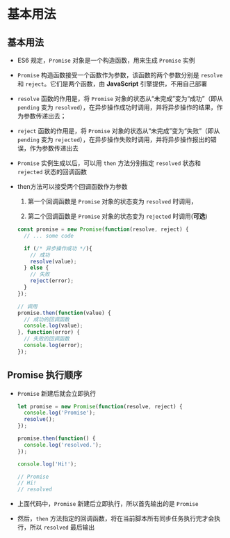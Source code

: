 # 基本用法

## 基本用法

  - ES6 规定，`Promise` 对象是一个构造函数，用来生成 `Promise` 实例

  - `Promise` 构造函数接受一个函数作为参数，该函数的两个参数分别是 `resolve` 和 `reject`。它们是两个函数，由 **JavaScript** 引擎提供，不用自己部署

  - `resolve` 函数的作用是，将 `Promise` 对象的状态从“未完成”变为“成功”（即从 `pending` 变为 `resolved`），在异步操作成功时调用，并将异步操作的结果，作为参数传递出去；

  - `reject` 函数的作用是，将 `Promise` 对象的状态从“未完成”变为“失败”（即从 `pending` 变为 `rejected`），在异步操作失败时调用，并将异步操作报出的错误，作为参数传递出去

  - `Promise` 实例生成以后，可以用 `then` 方法分别指定 `resolved` 状态和 `rejected` 状态的回调函数

  - then方法可以接受两个回调函数作为参数

    1.  第一个回调函数是 `Promise` 对象的状态变为 `resolved` 时调用，

    2.  第二个回调函数是 `Promise` 对象的状态变为 `rejected` 时调用(**可选**)

    ```javascript
    const promise = new Promise(function(resolve, reject) {
      // ... some code

      if (/* 异步操作成功 */){
        // 成功
        resolve(value);
      } else {
        // 失败
        reject(error);
      }
    });

    // 调用
    promise.then(function(value) {
      // 成功的回调函数
      console.log(value);
    }, function(error) {
      // 失败的回调函数
      console.log(error);
    });
    ```

## Promise 执行顺序

  - `Promise` 新建后就会立即执行

    ```javascript
    let promise = new Promise(function(resolve, reject) {
      console.log('Promise');
      resolve();
    });

    promise.then(function() {
      console.log('resolved.');
    });

    console.log('Hi!');

    // Promise
    // Hi!
    // resolved
    ```

  - 上面代码中，`Promise` 新建后立即执行，所以首先输出的是 `Promise`
  - 然后，`then` 方法指定的回调函数，将在当前脚本所有同步任务执行完才会执行，所以 `resolved` 最后输出
